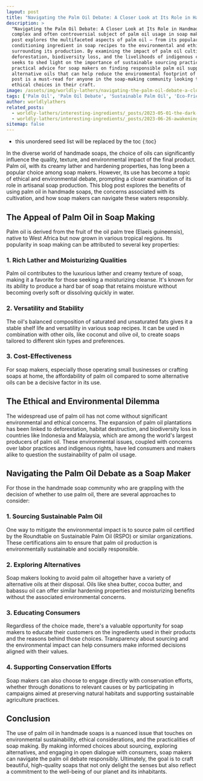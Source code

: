 ```yaml
---
layout: post
title: "Navigating the Palm Oil Debate: A Closer Look at Its Role in Handmade Soaps"
description: >
  "Navigating the Palm Oil Debate: A Closer Look at Its Role in Handmade Soaps" addresses the
  complex and often controversial subject of palm oil usage in soap making. This insightful
  post explores the multifaceted aspects of palm oil — from its popularity as a versatile,
  conditioning ingredient in soap recipes to the environmental and ethical concerns
  surrounding its production. By examining the impact of palm oil cultivation on
  deforestation, biodiversity loss, and the livelihoods of indigenous communities, the blog
  seeks to shed light on the importance of sustainable sourcing practices. It also offers
  practical advice for soap makers on finding responsible palm oil suppliers or exploring
  alternative oils that can help reduce the environmental footprint of their creations. This
  post is a must-read for anyone in the soap-making community looking to make informed,
  ethical choices in their craft.
image: /assets/img/worldly-lathers/navigating-the-palm-oil-debate-a-closer-look-at-its-role-in-handmade-soaps.jpg
tags: ['Palm Oil', 'Palm Oil Debate', 'Sustainable Palm Oil', 'Eco-Friendly Soap Making', 'Environmental Impact']
author: worldlylathers
related_posts:
  - worldly-lathers/interesting-ingredients/_posts/2023-05-01-the-dark-marvel-activated-charcoal-in-handmade-soaps.md
  - worldly-lathers/interesting-ingredients/_posts/2023-06-26-awakening-your-skin-the-benefits-of-coffee-grounds-in-homemade-soap.md
sitemap: false
---
```


* this unordered seed list will be replaced by the toc
{:toc}

In the diverse world of handmade soaps, the choice of oils can significantly influence the quality, texture, and environmental impact of the final product. Palm oil, with its creamy lather and hardening properties, has long been a popular choice among soap makers. However, its use has become a topic of ethical and environmental debate, prompting a closer examination of its role in artisanal soap production. This blog post explores the benefits of using palm oil in handmade soaps, the concerns associated with its cultivation, and how soap makers can navigate these waters responsibly.

## The Appeal of Palm Oil in Soap Making

Palm oil is derived from the fruit of the oil palm tree (Elaeis guineensis), native to West Africa but now grown in various tropical regions. Its popularity in soap making can be attributed to several key properties:

### 1. Rich Lather and Moisturizing Qualities

Palm oil contributes to the luxurious lather and creamy texture of soap, making it a favorite for those seeking a moisturizing cleanse. It's known for its ability to produce a hard bar of soap that retains moisture without becoming overly soft or dissolving quickly in water.

### 2. Versatility and Stability

The oil's balanced composition of saturated and unsaturated fats gives it a stable shelf life and versatility in various soap recipes. It can be used in combination with other oils, like coconut and olive oil, to create soaps tailored to different skin types and preferences.

### 3. Cost-Effectiveness

For soap makers, especially those operating small businesses or crafting soaps at home, the affordability of palm oil compared to some alternative oils can be a decisive factor in its use.

## The Ethical and Environmental Dilemma

The widespread use of palm oil has not come without significant environmental and ethical concerns. The expansion of palm oil plantations has been linked to deforestation, habitat destruction, and biodiversity loss in countries like Indonesia and Malaysia, which are among the world's largest producers of palm oil. These environmental issues, coupled with concerns over labor practices and indigenous rights, have led consumers and makers alike to question the sustainability of palm oil usage.

## Navigating the Palm Oil Debate as a Soap Maker

For those in the handmade soap community who are grappling with the decision of whether to use palm oil, there are several approaches to consider:

### 1. Sourcing Sustainable Palm Oil

One way to mitigate the environmental impact is to source palm oil certified by the Roundtable on Sustainable Palm Oil (RSPO) or similar organizations. These certifications aim to ensure that palm oil production is environmentally sustainable and socially responsible.

### 2. Exploring Alternatives

Soap makers looking to avoid palm oil altogether have a variety of alternative oils at their disposal. Oils like shea butter, cocoa butter, and babassu oil can offer similar hardening properties and moisturizing benefits without the associated environmental concerns.

### 3. Educating Consumers

Regardless of the choice made, there's a valuable opportunity for soap makers to educate their customers on the ingredients used in their products and the reasons behind those choices. Transparency about sourcing and the environmental impact can help consumers make informed decisions aligned with their values.

### 4. Supporting Conservation Efforts

Soap makers can also choose to engage directly with conservation efforts, whether through donations to relevant causes or by participating in campaigns aimed at preserving natural habitats and supporting sustainable agriculture practices.

## Conclusion

The use of palm oil in handmade soaps is a nuanced issue that touches on environmental sustainability, ethical considerations, and the practicalities of soap making. By making informed choices about sourcing, exploring alternatives, and engaging in open dialogue with consumers, soap makers can navigate the palm oil debate responsibly. Ultimately, the goal is to craft beautiful, high-quality soaps that not only delight the senses but also reflect a commitment to the well-being of our planet and its inhabitants.